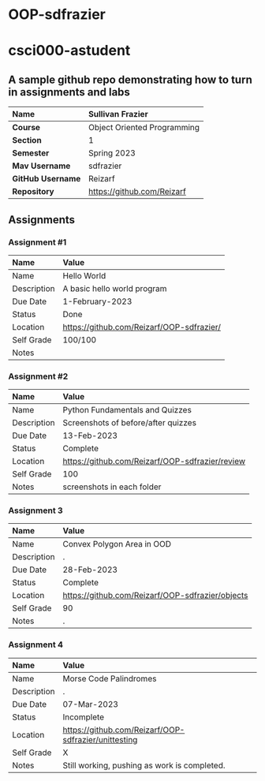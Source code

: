# OOP-sdfrazier
# csci000-astudent

## A sample github repo demonstrating how to turn in assignments and labs

| Name | Sullivan Frazier |
|:---|:---|
| **Course** | Object Oriented Programming |
| **Section** | 1 |
| **Semester** | Spring 2023 |
| **Mav Username**            | sdfrazier |
| **GitHub Username**         | Reizarf |
| **Repository**          | https://github.com/Reizarf |

## Assignments

### Assignment #1

| Name | Value |
| :--- | :--- |
| Name | Hello World |
| Description | A basic hello world program |
| Due Date | 1-February-2023 |
| Status | Done |
| Location | https://github.com/Reizarf/OOP-sdfrazier/ |
| Self Grade | 100/100 |
| Notes |  |

### Assignment #2

| Name | Value |
| :--- | :--- |
| Name | Python Fundamentals and Quizzes |
| Description | Screenshots of before/after quizzes |
| Due Date | 13-Feb-2023 |
| Status | Complete |
| Location | https://github.com/Reizarf/OOP-sdfrazier/review |
| Self Grade | 100 |
| Notes | screenshots in each folder |

### Assignment 3
| Name | Value |
| :--- | :--- |
| Name | Convex Polygon Area in OOD |
| Description | . |
| Due Date | 28-Feb-2023 |
| Status | Complete |
| Location | https://github.com/Reizarf/OOP-sdfrazier/objects |
| Self Grade | 90 |
| Notes | . |

### Assignment 4
| Name | Value |
| :--- | :--- |
| Name | Morse Code Palindromes |
| Description | . |
| Due Date | 07-Mar-2023 |
| Status | Incomplete |
| Location | https://github.com/Reizarf/OOP-sdfrazier/unittesting |
| Self Grade | X |
| Notes | Still working, pushing as work is completed. |

